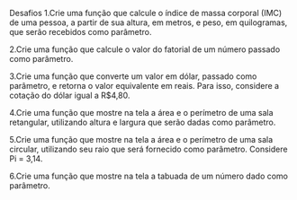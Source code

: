 Desafios
1.Crie uma função que calcule o índice de massa corporal (IMC) de uma pessoa, a partir de sua altura, em metros, e peso, em quilogramas, que serão recebidos como parâmetro.

2.Crie uma função que calcule o valor do fatorial de um número passado como parâmetro.

3.Crie uma função que converte um valor em dólar, passado como parâmetro, e retorna o valor equivalente em reais. Para isso, considere a cotação do dólar igual a R$4,80.

4.Crie uma função que mostre na tela a área e o perímetro de uma sala retangular, utilizando altura e largura que serão dadas como parâmetro.

5.Crie uma função que mostre na tela a área e o perímetro de uma sala circular, utilizando seu raio que será fornecido como parâmetro. Considere Pi = 3,14.

6.Crie uma função que mostre na tela a tabuada de um número dado como parâmetro.